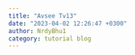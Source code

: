```yaml
---
title: "Avsee Tv13"
date: "2023-04-02 12:26:47 +0300"
author: NrdyBhu1
category: tutorial blog
---
```

